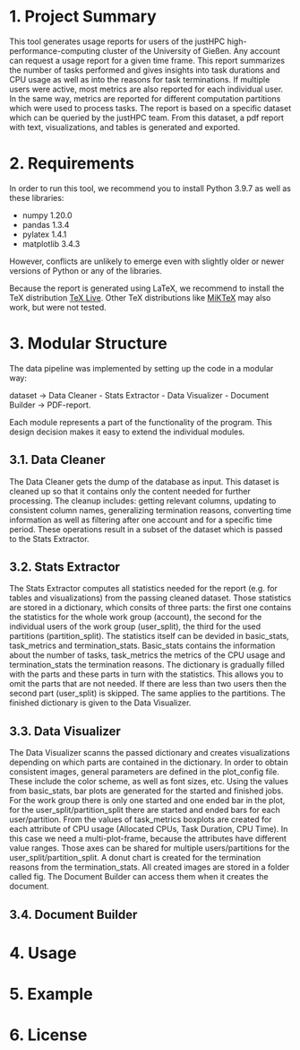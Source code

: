 # 1. Project Summary
This tool generates usage reports for users of the justHPC high-performance-computing cluster of the University of Gießen. Any account can request a usage report for a given time frame. This report summarizes the number of tasks performed and gives insights into task durations and CPU usage as well as into the reasons for task terminations. If multiple users were active, most metrics are also reported for each individual user. In the same way, metrics are reported for different computation partitions which were used to process tasks. The report is based on a specific dataset which can be queried by the justHPC team. From this dataset, a pdf report with text, visualizations, and tables is generated and exported.
# 2. Requirements
In order to run this tool, we recommend you to install Python 3.9.7 as well as these libraries:
* numpy 1.20.0
* pandas 1.3.4
* pylatex 1.4.1
* matplotlib 3.4.3

However, conflicts are unlikely to emerge even with slightly older or newer versions of Python or any of the libraries. <br>

Because the report is generated using LaTeX, we recommend to install the TeX distribution [TeX Live](https://www.tug.org/texlive/). Other TeX distributions like [MiKTeX](https://miktex.org/) may also work, but were not tested.

# 3. Modular Structure
The data pipeline was implemented by setting up the code in a modular way:

dataset &rarr; Data Cleaner - Stats Extractor - Data Visualizer - Document Builder &rarr; PDF-report.

Each module represents a part of the functionality of the program. This design decision makes it easy to extend the individual modules.

## 3.1. Data Cleaner
The Data Cleaner gets the dump of the database as input. This dataset is cleaned up so that it contains only the content needed for further processing. The cleanup includes: getting relevant columns, updating to consistent column names, generalizing termination reasons, converting time information as well as filtering after one account and for a specific time period. These operations result in a subset of the dataset which is passed to the Stats Extractor.

## 3.2. Stats Extractor
The Stats Extractor computes all statistics needed for the report (e.g. for tables and visualizations) from the passing cleaned dataset. Those statistics are stored in a dictionary, which consits of three parts: the first one contains the statistics for the whole work group (account), the second for the individual users of the work group (user_split), the third for the used partitions (partition_split). The statistics itself can be devided in basic_stats, task_metrics and termination_stats. Basic_stats contains the information about the number of tasks, task_metrics the metrics of the CPU usage and termination_stats the termination reasons. The dictionary is gradually filled with the parts and these parts in turn with the statistics. This allows you to omit the parts that are not needed. If there are less than two users then the second part (user_split) is skipped. The same applies to the partitions. The finished dictionary is given to the Data Visualizer.

## 3.3. Data Visualizer
The Data Visualizer scanns the passed dictionary and creates visualizations depending on which parts are contained in the dictionary. In order to obtain consistent images, general parameters are defined in the plot_config file. These include the color scheme, as well as font sizes, etc. Using the values from basic_stats, bar plots are generated for the started and finished jobs. For the work group there is only one started and one ended bar in the plot, for the user_split/partition_split there are started and ended bars for each user/partition. From the values of task_metrics boxplots are created for each attribute of CPU usage (Allocated CPUs, Task Duration, CPU Time). In this case we need a multi-plot-frame, because the attributes have different value ranges. Those axes can be shared for multiple users/partitions for the user_split/partition_split. A donut chart is created for the termination reasons from the termination_stats. All created images are stored in a folder called fig. The Document Builder can access them when it creates the document.

## 3.4. Document Builder

# 4. Usage

# 5. Example
# 6. License